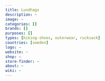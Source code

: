 ```yaml
---
title: Lundhags
description: ~
image: ~
categories: []
brands: []
purposes: []
types: [hiking-shoes, outerwear, rucksack]
countries: [sweden]
logo: ~
website: ~
shop: ~
store-finder: ~
about: ~
wiki: ~
---
```

